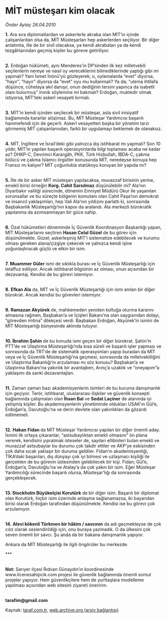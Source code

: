# MİT müsteşarı kim olacak

*Önder Aytaç 26.04.2010*

<div class="yazi"><p><b>1.</b> Ara sıra diplomatlardan ve askerlerle akraba olan MİT’in içinde çalışanlardan olsa da, MİT Müsteşarları hep askerlerden seçiliyor. Bir diğer anlatımla, ille de bir sivil olacaksa, ya kendi akrabaları ya da kendi tezgâhlarından geçmiş kişiler bu göreve getiriliyor.</p>
<p><b><br/>2.</b> Erdoğan hükümeti, aynı Menderes’in DP’sinden ilk kez milletvekili seçilenlerin nereye ve nasıl oy vereceklerini bilmediklerinde yaptığı gibi mi yapmalı? Yani İsmet İnönü’yü gözleyerek; o, oylamalarda “evet” diyorsa, “hayır”, “hayır” diyorsa da “evet” oyu mu kullanmalı? Ya da; “ulema ihtilafa düşünce, cühelaya akıl danışır, onun dediğinin tersini yapınca da isabetli olanı bulurmuş” ironik söylemine mi bakmalı? Erdoğan, muktedir olmak istiyorsa, MİT’teki askerî vesayeti kırmalı.</p>
<p><b><br/>3.</b> MİT’in kendi içinden seçilecek bir müsteşar, asla sivil inisiyatif bağlamında kararlar al(a)maz. Bu, MİT Müsteşar Yardımcısı başarılı hanımefendi için de geçerli. Askerî vesayetten başka bir yönetim tarzı görmemiş MİT çalışanlarından, farklı bir uygulamayı beklemek de olanaksız.</p>
<p><b><br/>4.</b> MİT, İngiltere ve İsrail’deki gibi yalnızca dış istihbarat mı yapmalı? Son 10 yıldır, MİT’in yapılan başarılı operasyonlarda bilgi toplaması acaba ne kadar az? DHKP-C, Devrimci Karargâh, PKK, Türk Hizbullah, İBDA-C, çakma bölücü ve çakma İslamcı örgütler konusunda MİT, neredeyse konuya hep Fransız mı kalıyor? MİT çoğunlukla statükoyu koruyan bir yapıda mı?</p>
<p><b><br/>5.</b> İlle de bir asker MİT müsteşarı yapılacaksa, muvazzaf birisinin yerine, emekli birisi örneğin <b>Korg. Cahit Sarsılmaz</b> düşünülebilir mi? Ala’nın Diyarbakır valiliği sürecinde, dönemin Emniyet Müdürü Okur ile yaşanılan sorunsallar ve bu süreçte bölgenin komutanı olan Cahit Paşa’nın demokrat ve insancıl yaklaşımları, hep Vali Ala’nın yıldızını parlattı ki, sonrasında Başbakanlık Müsteşarlığı’nın kapısı da aralandı. Ala merkezli bürokratik yapılanma da azımsanmayan bir güce sahip.</p>
<p><b><br/>6.</b> Özal hükümetleri döneminde İç Güvenlik Koordinasyon Başkanlığı yapan, MİT Müsteşarlarını seçtiren <b>Hasan Celal Güzel</b> de bu görev için düşünülmekte. Güzel; askerleşmiş MİT’i sistematize edebilecek ve kurumu olması gereken alana/çizgiye çekecek ve yalnızca kendi işine yoğunlaştıracak güçlü ve etkin bir isim.</p>
<p><b><br/>7.</b> <b>Muammer Güler</b> ismi de sıklıkla burası ve İç Güvenlik Müsteşarlığı için telaffuz ediliyor. Ancak istihbarat bilgisinin az olması, onun açısından bir dezavantaj. Kendisi de bu görevi istemiyor. </p>
<p><b><br/>8.</b> <b>Efkan Ala</b> da, MİT ve İç Güvenlik Müsteşarlığı için ismi anılan bir diğer bürokrat. Ancak kendisi bu görevleri istemiyor.</p>
<p><b><br/>9.</b> <b>Ramazan Akyürek</b> de, mahkemeden yeniden koltuğa oturma kararını almasına rağmen, Başbakan’a ve İçişleri Bakanı’na olan saygısından dolayı, “görevden imtina” dilekçesi verdi. Başbakan Erdoğan, Akyürek’in ismini de MİT Müsteşarlığı bünyesinde aklında tutuyor.</p>
<p><b><br/>10. İbrahim Şahin</b> de bu konuda ismi geçen bir diğer bürokrat. Şahin’in PTT’de ve Ulaştırma Müsteşarlığı’nda kısa süreli ve başarılı işler yapması ve sonrasında da TRT’de de sistematik operasyonları yapıp buradan da MİT veya ve İç Güvenlik Müsteşarlığı’na geçmesi, sonrasında da milletvekilliğini ve Ulaştırma Bakanlığı’nı arzulaması mı söz konusu? Başbakan’a ve Ulaştırma Bakanı’na yakınlık bir avantajken, Arınç’a uzaklık ve “oneyapım”a yaklaşımı da sanki dezavantajları.</p>
<p><b><br/>11.</b> Zaman zaman bazı akademisyenlerin isimleri de bu kuruma danışmanlık için geçiyor. Terör, istihbarat, uluslararası ilişkiler ve güvenlik konsepti bağlamında çalışmaları olan <b>İhsan Bal</b> ve <b>Sedat Laçiner</b> de alanında iyi yetişmiş kişiler. Bu akademisyenlerin yönetiminde oldukları USAK’ın Gül’e, Erdoğan’a, Davutoğlu’na ve derin devlete olan yakınlıkları da gözardı edilmemeli.</p>
<p><b><br/>12.</b> <b>Hakan</b> <b>Fidan </b>da MİT Müsteşar Yardımcısı yapılan bir diğer önemli aday. İsmini ilk ortaya çıkaranlar, “astsubaylıktan emekli olmasını” ön plana vererek, kendisini yıpratmak isteseler de, sayıları ellibinleri bulan emekli ve muvazzaf astsubaylar bu durumu çok takdir ettiler ve AKP’ye eskisinden çok daha sıcak yaklaşır bir duruma geldiler. Fidan’ın akademisyenliği, TİKA’daki başarıları, dış dünyayı çok iyi bilmesi ve uzlaşmacı kişiliği ile gerçekten de bu görevin üstesinden gelebilecek bir kişi. Fidan; Gül’e, Erdoğan’a, Davutoğlu’na ve Atalay’a da çok yakın bir isim. Eğer Müsteşar Yardımcılığı sürecinde başarılı olursa, Müsteşar’lığı da sonrasında gerçekleşecek.</p>
<p><b><br/>13. Stockholm Büyükelçisi<i> </i>Korutürk</b> de<b> </b>bir diğer isim. Başarılı bir diplomat olan Korutürk, hiçbir isim üzerinde anlaşma sağlanamazsa, iki bayandan birisi olarak Erdoğan tarafından düşünülmekte. Kendisi ise bu görevi çok arzulamıyor. </p>
<p><b><br/>14.</b> <b>Alevi kökenli Türkmen bir hâkim / savcının</b> da adı geçmekteyse de çok cılız olarak seslendirildiği için, onu buraya yazmadık. O da ülkesini çok seven önemli bir savcı. Şu anda da bir bakana danışmanlık yapıyor. </p>
<p>Ankara da MİT Müsteşarlığı ile ilgili öngörüler bu merkezde. </p>
<p>***</p>
<p><b><br/>Not:</b> Sarıyer ilçesi Rıdvan Günaydın’ın koordinesinde www.ilcenesahipcik.com projesi ile güvenlik bağlamında önemli somut projeler yapıyor. Hem güvenlikçilere hem de yurttaşlara modelleme yapılması açısından web sitesini ziyareti öneririm. </p>
<p><b><br/>tarafim@gmail.com</b></p></div>

Kaynak: [taraf.com.tr](http://www.taraf.com.tr:80/makale/11045.htm), [web.archive.org (arşiv bağlantısı)](http://web.archive.org/web/20100501025350/http://www.taraf.com.tr:80/makale/11045.htm)
